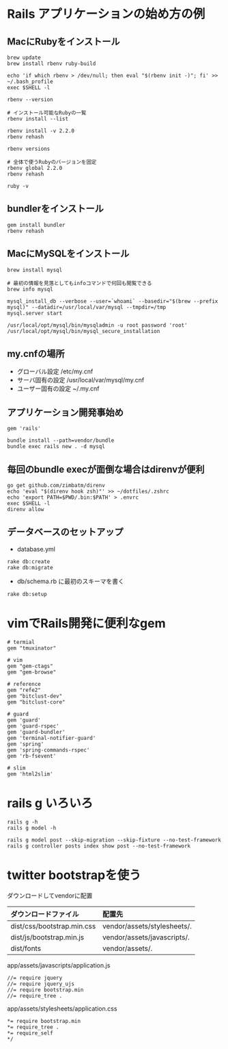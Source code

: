 # Rails アプリケーションの始め方の例

## MacにRubyをインストール

```
brew update
brew install rbenv ruby-build

echo 'if which rbenv > /dev/null; then eval "$(rbenv init -)"; fi' >> ~/.bash_profile
exec $SHELL -l

rbenv --version

# インストール可能なRubyの一覧
rbenv install --list

rbenv install -v 2.2.0
rbenv rehash

rbenv versions

# 全体で使うRubyのバージョンを固定
rbenv global 2.2.0
rbenv rehash

ruby -v
```

## bundlerをインストール
```
gem install bundler
rbenv rehash
```

## MacにMySQLをインストール
```
brew install mysql

# 最初の情報を見落としてもinfoコマンドで何回も閲覧できる
brew info mysql

mysql_install_db --verbose --user=`whoami` --basedir="$(brew --prefix mysql)" --datadir=/usr/local/var/mysql --tmpdir=/tmp
mysql.server start

/usr/local/opt/mysql/bin/mysqladmin -u root password 'root'
/usr/local/opt/mysql/bin/mysql_secure_installation
```

## my.cnfの場所
- グローバル設定     /etc/my.cnf
- サーバ固有の設定   /usr/local/var/mysql/my.cnf
- ユーザー固有の設定 ~/.my.cnf


## アプリケーション開発事始め

```
gem 'rails'
```

```
bundle install --path=vendor/bundle
bundle exec rails new . -d mysql
```


## 毎回のbundle execが面倒な場合はdirenvが便利

```
go get github.com/zimbatm/direnv
echo 'eval "$(direnv hook zsh)"' >> ~/dotfiles/.zshrc
echo 'export PATH=$PWD/.bin:$PATH' > .envrc
exec $SHELL -l
direnv allow
```

## データベースのセットアップ
- database.yml

```
rake db:create
rake db:migrate
```

- db/schema.rb に最初のスキーマを書く

```
rake db:setup
```


# vimでRails開発に便利なgem

```
# termial
gem "tmuxinator"

# vim
gem "gem-ctags"
gem "gem-browse"

# reference
gem "refe2"
gem "bitclust-dev"
gem "bitclust-core"

# guard
gem 'guard'
gem 'guard-rspec'
gem 'guard-bundler'
gem 'terminal-notifier-guard'
gem 'spring'
gem 'spring-commands-rspec'
gem 'rb-fsevent'

# slim
gem 'html2slim'
```


# rails g いろいろ

```
rails g -h
rails g model -h
```

```
rails g model post --skip-migration --skip-fixture --no-test-framework
rails g controller posts index show post --no-test-framework
```


# twitter bootstrapを使う

ダウンロードしてvendorに配置

|ダウンロードファイル|配置先|
|:--|:--|
|dist/css/bootstrap.min.css|vendor/assets/stylesheets/.|
|dist/js/bootstrap.min.js|vendor/assets/javascripts/.|
|dist/fonts|vendor/assets/.|


app/assets/javascripts/application.js

```
//= require jquery
//= require jquery_ujs
//= require bootstrap.min
//= require_tree .
```

app/assets/stylesheets/application.css

```
*= require bootstrap.min
*= require_tree .
*= require_self
*/
```
